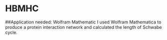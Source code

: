 # HBMHC
##Application needed: Wolfram Mathematic
I used Wolfram Mathematica to produce a protein interaction network and calculated the length of Schwabe cycle.
